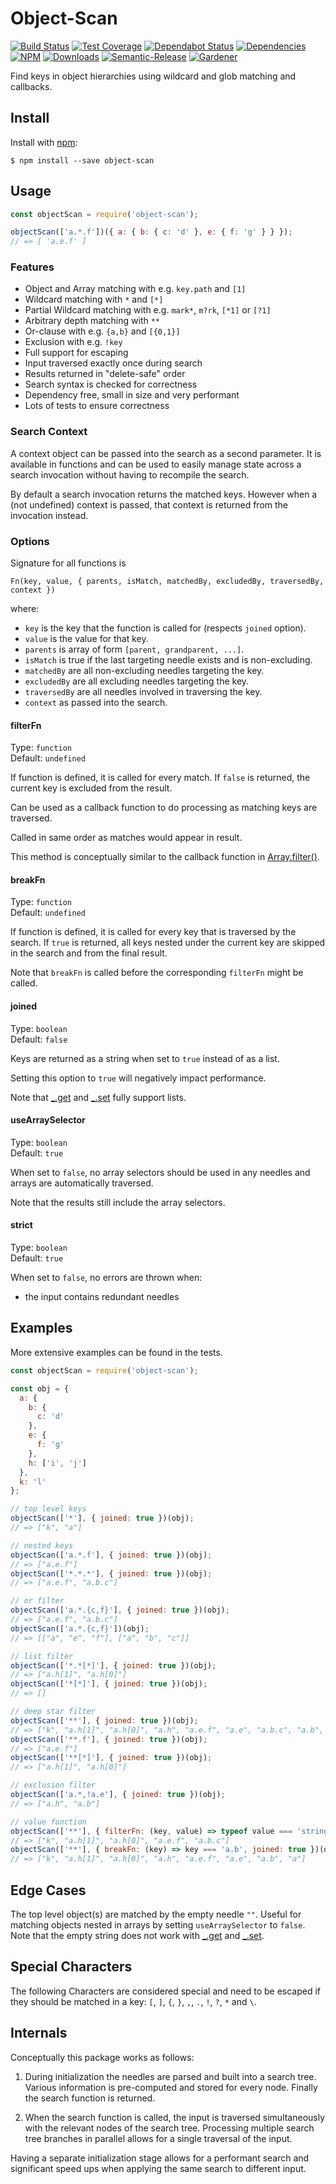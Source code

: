 # Object-Scan

[![Build Status](https://circleci.com/gh/blackflux/object-scan.png?style=shield)](https://circleci.com/gh/blackflux/object-scan)
[![Test Coverage](https://img.shields.io/coveralls/blackflux/object-scan/master.svg)](https://coveralls.io/github/blackflux/object-scan?branch=master)
[![Dependabot Status](https://api.dependabot.com/badges/status?host=github&repo=blackflux/object-scan)](https://dependabot.com)
[![Dependencies](https://david-dm.org/blackflux/object-scan/status.svg)](https://david-dm.org/blackflux/object-scan)
[![NPM](https://img.shields.io/npm/v/object-scan.svg)](https://www.npmjs.com/package/object-scan)
[![Downloads](https://img.shields.io/npm/dt/object-scan.svg)](https://www.npmjs.com/package/object-scan)
[![Semantic-Release](https://github.com/blackflux/js-gardener/blob/master/assets/icons/semver.svg)](https://github.com/semantic-release/semantic-release)
[![Gardener](https://github.com/blackflux/js-gardener/blob/master/assets/badge.svg)](https://github.com/blackflux/js-gardener)

Find keys in object hierarchies using wildcard and glob matching and callbacks.

## Install

Install with [npm](https://www.npmjs.com/):

    $ npm install --save object-scan

## Usage

<!-- eslint-disable-next-line import/no-unresolved, import/no-extraneous-dependencies -->
```js
const objectScan = require('object-scan');

objectScan(['a.*.f'])({ a: { b: { c: 'd' }, e: { f: 'g' } } });
// => [ 'a.e.f' ]
```

### Features

- Object and Array matching with e.g. `key.path` and `[1]`
- Wildcard matching with `*` and `[*]`
- Partial Wildcard matching with e.g. `mark*`, `m?rk`, `[*1]` or `[?1]`
- Arbitrary depth matching with `**`
- Or-clause with e.g. `{a,b}` and `[{0,1}]`
- Exclusion with e.g. `!key`
- Full support for escaping
- Input traversed exactly once during search
- Results returned in "delete-safe" order
- Search syntax is checked for correctness
- Dependency free, small in size and very performant
- Lots of tests to ensure correctness

### Search Context

A context object can be passed into the search as a second parameter. It is available in functions
and can be used to easily manage state across a search invocation without having to recompile the search.

By default a search invocation returns the matched keys.
However when a (not undefined) context is passed, that context is returned from the invocation instead.

### Options

Signature for all functions is

    Fn(key, value, { parents, isMatch, matchedBy, excludedBy, traversedBy, context })

where:
- `key` is the key that the function is called for (respects `joined` option).
- `value` is the value for that key.
- `parents` is array of form `[parent, grandparent, ...]`.
- `isMatch` is true if the last targeting needle exists and is non-excluding.
- `matchedBy` are all non-excluding needles targeting the key.
- `excludedBy` are all excluding needles targeting the key.
- `traversedBy` are all needles involved in traversing the key.
- `context` as passed into the search.

#### filterFn

Type: `function`<br>
Default: `undefined`

If function is defined, it is called for every match. If `false`
is returned, the current key is excluded from the result.

Can be used as a callback function to do processing as matching keys are traversed.

Called in same order as matches would appear in result.

This method is conceptually similar to the callback function in
[Array.filter()](https://developer.mozilla.org/en-US/docs/Web/JavaScript/Reference/Global_Objects/Array/filter).

#### breakFn

Type: `function`<br>
Default: `undefined`

If function is defined, it is called for every key that is traversed by
the search. If `true` is returned, all keys nested under the current key are
skipped in the search and from the final result.

Note that `breakFn` is called before the corresponding `filterFn` might be called.

#### joined

Type: `boolean`<br>
Default: `false`

Keys are returned as a string when set to `true` instead of as a list.

Setting this option to `true` will negatively impact performance.

Note that [_.get](https://lodash.com/docs/#get) and [_.set](https://lodash.com/docs/#set) fully support lists.

#### useArraySelector

Type: `boolean`<br>
Default: `true`

When set to `false`, no array selectors should be used in any needles and arrays are automatically traversed.

Note that the results still include the array selectors.

#### strict

Type: `boolean`<br>
Default: `true`

When set to `false`, no errors are thrown when:
- the input contains redundant needles

## Examples

More extensive examples can be found in the tests.

<!-- eslint-disable-next-line import/no-unresolved, import/no-extraneous-dependencies -->
```js
const objectScan = require('object-scan');

const obj = {
  a: {
    b: {
      c: 'd'
    },
    e: {
      f: 'g'
    },
    h: ['i', 'j']
  },
  k: 'l'
};

// top level keys
objectScan(['*'], { joined: true })(obj);
// => ["k", "a"]

// nested keys
objectScan(['a.*.f'], { joined: true })(obj);
// => ["a.e.f"]
objectScan(['*.*.*'], { joined: true })(obj);
// => ["a.e.f", "a.b.c"]

// or filter
objectScan(['a.*.{c,f}'], { joined: true })(obj);
// => ["a.e.f", "a.b.c"]
objectScan(['a.*.{c,f}'])(obj);
// => [["a", "e", "f"], ["a", "b", "c"]]

// list filter
objectScan(['*.*[*]'], { joined: true })(obj);
// => ["a.h[1]", "a.h[0]"]
objectScan(['*[*]'], { joined: true })(obj);
// => []

// deep star filter
objectScan(['**'], { joined: true })(obj);
// => ["k", "a.h[1]", "a.h[0]", "a.h", "a.e.f", "a.e", "a.b.c", "a.b", "a"]
objectScan(['**.f'], { joined: true })(obj);
// => ["a.e.f"]
objectScan(['**[*]'], { joined: true })(obj);
// => ["a.h[1]", "a.h[0]"]

// exclusion filter
objectScan(['a.*,!a.e'], { joined: true })(obj);
// => ["a.h", "a.b"]

// value function
objectScan(['**'], { filterFn: (key, value) => typeof value === 'string', joined: true })(obj);
// => ["k", "a.h[1]", "a.h[0]", "a.e.f", "a.b.c"]
objectScan(['**'], { breakFn: (key) => key === 'a.b', joined: true })(obj);
// => ["k", "a.h[1]", "a.h[0]", "a.h", "a.e.f", "a.e", "a.b", "a"]
```

## Edge Cases

The top level object(s) are matched by the empty needle `""`.
Useful for matching objects nested in arrays by setting `useArraySelector` to `false`.
Note that the empty string does not work with [_.get](https://lodash.com/docs/#get) and [_.set](https://lodash.com/docs/#set).

## Special Characters

The following Characters are considered special and need to
be escaped if they should be matched in a key: `[`, `]`, `{`, `}`, `,`, `.`, `!`, `?`, `*` and `\`.

## Internals

Conceptually this package works as follows:

1. During initialization the needles are parsed and built into a search tree.
Various information is pre-computed and stored for every node.
Finally the search function is returned.

2. When the search function is called, the input is traversed simultaneously with
the relevant nodes of the search tree. Processing multiple search tree branches
in parallel allows for a single traversal of the input.

Having a separate initialization stage allows for a performant search and
significant speed ups when applying the same search to different input.
